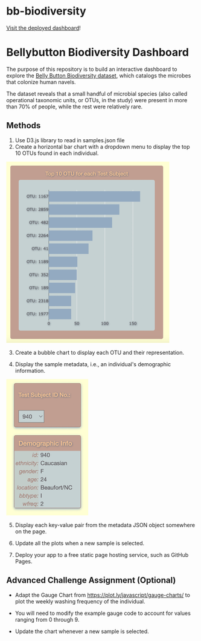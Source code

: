 # bb-biodiversity

[Visit the deployed dashboard](https://tylerhill122.github.io/bb-biodiversity/)!

# Bellybutton Biodiversity Dashboard

The purpose of this repository is to build an interactive dashboard to explore the [Belly Button Biodiversity dataset](http://robdunnlab.com/projects/belly-button-biodiversity/), which catalogs the microbes that colonize human navels.

The dataset reveals that a small handful of microbial species (also called operational taxonomic units, or OTUs, in the study) were present in more than 70% of people, while the rest were relatively rare.

## Methods

1. Use D3.js library to read in samples.json file
2. Create a horizontal bar chart with a dropdown menu to display the top 10 OTUs found in each individual.

![Horizontal Bar Chart](static/images/readme-img/hbar.png)

3. Create a bubble chart to display each OTU and their representation.

4. Display the sample metadata, i.e., an individual's demographic information.

![Demographic Display](static/images/readme-img/demo.png)

5. Display each key-value pair from the metadata JSON object somewhere on the page.

6. Update all the plots when a new sample is selected.

7. Deploy your app to a free static page hosting service, such as GitHub Pages.

## Advanced Challenge Assignment (Optional)

* Adapt the Gauge Chart from <https://plot.ly/javascript/gauge-charts/> to plot the weekly washing frequency of the individual.

* You will need to modify the example gauge code to account for values ranging from 0 through 9.

* Update the chart whenever a new sample is selected.
